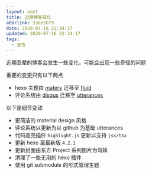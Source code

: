 ```yaml
---
layout: post
title: 近期博客变化
abbrlink: 33ee5b79
date: 2020-07-16 22:34:17
updated: 2020-07-16 22:34:17
tags:
  - 宣告
---
```


近期吾辈的博客会发生一些变化，可能会出现一些奇怪的问题

重要的变更只有以下两点

- hexo 主题由 [matery](https://github.com/blinkfox/hexo-theme-matery/) 迁移至 [fluid](https://github.com/fluid-dev/hexo-theme-fluid)
- 评论系统由 [disqus](https://blog.disqus.com/) 迁移至 [utterances](https://utteranc.es/)

以下是细节变动

- 更简洁的 material design 风格
- 评论系统以更新为以 github 为基础 utterances
- 代码高亮插件 `highlight.js` 更新以支持 `jsx/tsx`
- 更新 hexo 至最新版 `4.2.1`
- 更新封面由东方 Project 系列图片为穹妹
- 清理了一些无用的 hexo 插件
- 使用 git submodule 的形式管理主题
